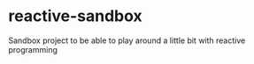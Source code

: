 # reactive-sandbox

Sandbox project to be able to play around a little bit with reactive programming
